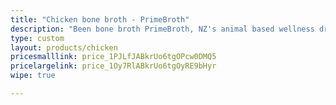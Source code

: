 ```yaml
---
title: "Chicken bone broth - PrimeBroth"
description: "Been bone broth PrimeBroth, NZ's animal based wellness drink"
type: custom
layout: products/chicken
pricesmalllink: price_1PJLfJABkrUo6tgOPcw0DMQ5
pricelargelink: price_1Oy7RlABkrUo6tgOyRE9bHyr
wipe: true

---
```



